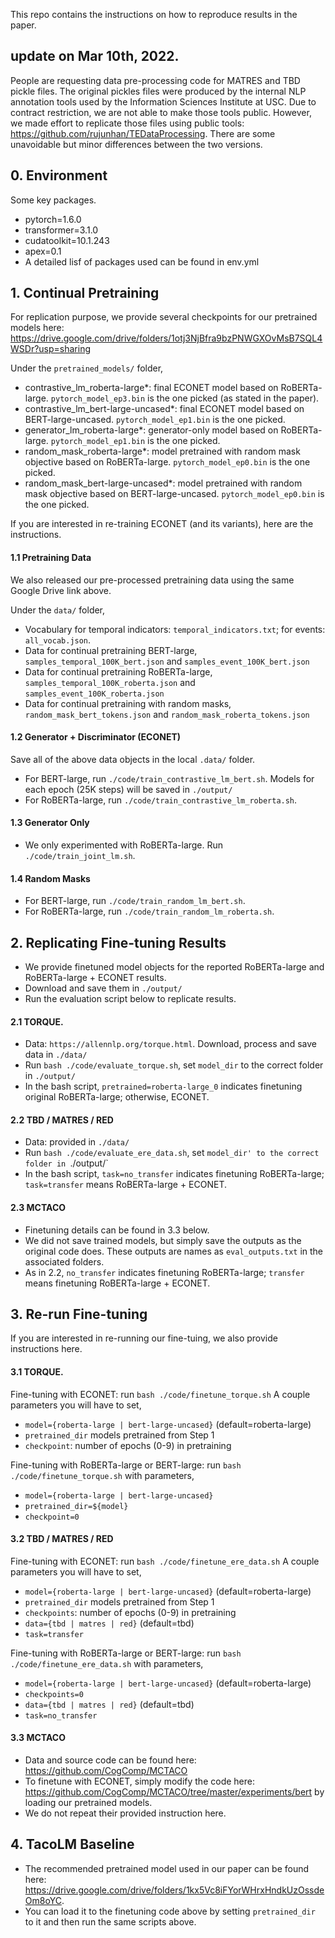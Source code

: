 This repo contains the instructions on how to reproduce results in the paper.

## update on Mar 10th, 2022. 
People are requesting data pre-processing code for MATRES and TBD pickle files. The original pickles files were produced by the internal NLP annotation tools used by the Information Sciences Institute at USC. Due to contract restriction, we are not able to make those tools public. However, we made effort to replicate those files using public tools: https://github.com/rujunhan/TEDataProcessing. There are some unavoidable but minor differences between the two versions.

## 0. Environment
Some key packages.
- pytorch=1.6.0
- transformer=3.1.0
- cudatoolkit=10.1.243
- apex=0.1
- A detailed lisf of packages used can be found in env.yml


## 1. Continual Pretraining
For replication purpose, we provide several checkpoints for our pretrained models here: https://drive.google.com/drive/folders/1otj3NjBfra9bzPNWGXOvMsB7SQL4WSDr?usp=sharing

Under the `pretrained_models/` folder,
- contrastive_lm_roberta-large*: final ECONET model based on RoBERTa-large. `pytorch_model_ep3.bin` is the one picked (as stated in the paper).
- contrastive_lm_bert-large-uncased*: final ECONET model based on BERT-large-uncased. `pytorch_model_ep1.bin` is the one picked.
- generator_lm_roberta-large*: generator-only model based on RoBERTa-large. `pytorch_model_ep1.bin` is the one picked.
- random_mask_roberta-large*: model pretrained with random mask objective based on RoBERTa-large. `pytorch_model_ep0.bin` is the one picked.
- random_mask_bert-large-uncased*: model pretrained with random mask objective based on BERT-large-uncased. `pytorch_model_ep0.bin` is the one picked.

If you are interested in re-training ECONET (and its variants), here are the instructions.
#### 1.1 Pretraining Data
We also released our pre-processed pretraining data using the same Google Drive link above.

Under the `data/` folder,
- Vocabulary for temporal indicators: `temporal_indicators.txt`; for events: `all_vocab.json`.
- Data for continual pretraining BERT-large, `samples_temporal_100K_bert.json` and `samples_event_100K_bert.json`
- Data for continual pretraining RoBERTa-large, `samples_temporal_100K_roberta.json` and `samples_event_100K_roberta.json`
- Data for continual pretraining with random masks, `random_mask_bert_tokens.json` and `random_mask_roberta_tokens.json`

#### 1.2 Generator + Discriminator (ECONET)
Save all of the above data objects in the local `.data/` folder.
- For BERT-large, run `./code/train_contrastive_lm_bert.sh`. Models for each epoch (25K steps) will be saved in `./output/`
- For RoBERTa-large, run `./code/train_contrastive_lm_roberta.sh`. 

#### 1.3 Generator Only
- We only experimented with RoBERTa-large. Run `./code/train_joint_lm.sh`.

#### 1.4 Random Masks
- For BERT-large, run `./code/train_random_lm_bert.sh`.
- For RoBERTa-large, run `./code/train_random_lm_roberta.sh`. 


## 2. Replicating Fine-tuning Results
- We provide finetuned model objects for the reported RoBERTa-large and RoBERTa-large + ECONET results.
- Download and save them in `./output/`
- Run the evaluation script below to replicate results.

#### 2.1 TORQUE.
- Data: `https://allennlp.org/torque.html`. Download, process and save data in `./data/`
- Run `bash ./code/evaluate_torque.sh`, set `model_dir` to the correct folder in `./output/`
- In the bash script, `pretrained=roberta-large_0` indicates finetuning original RoBERTa-large; otherwise, ECONET.

#### 2.2 TBD / MATRES / RED
- Data: provided in `./data/`
- Run `bash ./code/evaluate_ere_data.sh`, set `model_dir' to the correct folder in `./output/`
- In the bash script, `task=no_transfer` indicates finetuning RoBERTa-large; `task=transfer` means RoBERTa-large + ECONET.

#### 2.3 MCTACO
- Finetuning details can be found in 3.3 below.
- We did not save trained models, but simply save the outputs as the original code does. These outputs are names as `eval_outputs.txt` in the associated folders.
- As in 2.2, `no_transfer` indicates finetuning RoBERTa-large; `transfer` means finetuning RoBERTa-large + ECONET.


## 3. Re-run Fine-tuning
If you are interested in re-running our fine-tuing, we also provide instructions here.

#### 3.1 TORQUE.
Fine-tuning with ECONET: run `bash ./code/finetune_torque.sh` A couple parameters you will have to set,
- `model={roberta-large | bert-large-uncased}` (default=roberta-large)
- `pretrained_dir` models pretrained from Step 1
- `checkpoint`: number of epochs (0-9) in pretraining

Fine-tuning with RoBERTa-large or BERT-large: run `bash ./code/finetune_torque.sh` with parameters,
- `model={roberta-large | bert-large-uncased}`
- `pretrained_dir=${model}` 
- `checkpoint=0`

#### 3.2 TBD / MATRES / RED
Fine-tuning with ECONET: run `bash ./code/finetune_ere_data.sh` A couple parameters you will have to set,
- `model={roberta-large | bert-large-uncased}` (default=roberta-large)
- `pretrained_dir` models pretrained from Step 1
- `checkpoints`: number of epochs (0-9) in pretraining
- `data={tbd | matres | red}` (default=tbd)
- `task=transfer`

Fine-tuning with RoBERTa-large or BERT-large: run `bash ./code/finetune_ere_data.sh` with parameters,
- `model={roberta-large | bert-large-uncased}` (default=roberta-large)
- `checkpoints=0`
- `data={tbd | matres | red}` (default=tbd)
- `task=no_transfer`

#### 3.3 MCTACO
- Data and source code can be found here: https://github.com/CogComp/MCTACO
- To finetune with ECONET, simply modify the code here: https://github.com/CogComp/MCTACO/tree/master/experiments/bert by loading our pretrained models. 
- We do not repeat their provided instruction here.


## 4. TacoLM Baseline
- The recommended pretrained model used in our paper can be found here: https://drive.google.com/drive/folders/1kx5Vc8iFYorWHrxHndkUzOssdeOm8oYC.
- You can load it to the finetuning code above by setting `pretrained_dir` to it and then run the same scripts above.
